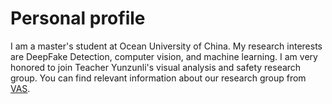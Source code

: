 Personal profile
======

I am a master's student at Ocean University of China. My research interests are DeepFake Detection, computer vision, and machine learning.
I am very honored to join Teacher Yunzunli's visual analysis and safety research group. You can find relevant information about our research group from [VAS](https://yuezunli.github.io/ligroup/index.html).




